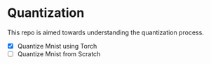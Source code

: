 # Quantization

This repo is aimed towards understanding the quantization process.

- [x] Quantize Mnist using Torch
- [ ] Quantize Mnist from Scratch
